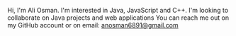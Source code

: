 Hi, I'm Ali Osman. I'm interested in Java, JavaScript and C++.
I'm looking to collaborate on Java projects and web applications
You can reach me out on my GitHub account or on email: anosman6891@gmail.com
